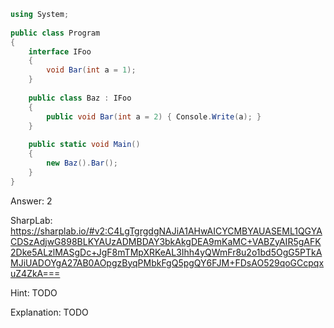 ```cs
using System;
                    
public class Program
{
    interface IFoo
    {
        void Bar(int a = 1);
    }
    
    public class Baz : IFoo
    {
        public void Bar(int a = 2) { Console.Write(a); }
    }
    
    public static void Main()
    {
        new Baz().Bar();
    }
}
```

Answer: 2

SharpLab: https://sharplab.io/#v2:C4LgTgrgdgNAJiA1AHwAICYCMBYAUASEML1QGYACDSzAdjwG898BLKYAUzADMBDAY3bkAkgDEA9mKaMC+VABZyAIR5gAFK2Dke5ALzlMASgDc+JgF8mTMpXRKeAL3Ihh4yQWmFr8u2o1bd5OgG5PTkAMJiUADOYgA27AB0AOpgzByqPMbkFgQ5pgQY6FJM+FDsAO529qoGCcpqxuZ4ZkA===

Hint:
TODO

Explanation:
TODO

